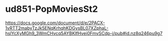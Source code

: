 # ud851-PopMoviesSt2
https://docs.google.com/document/d/e/2PACX-1vRTT2mabyTzJk5ENqKrhqhKDGysBL07XZphaL-hslYcXyMGh9_3WmCHvcq5AYBKIfHvei0FmvSCdp-j/pub#id.nz8q246pu9g7

